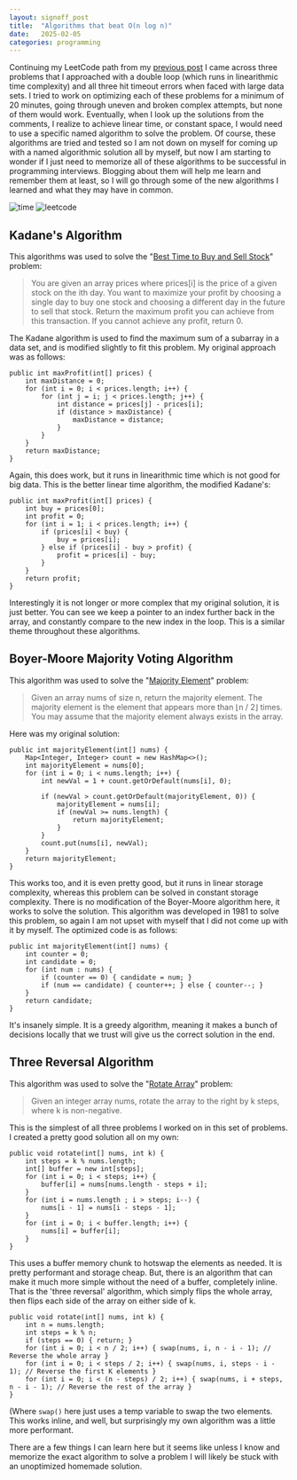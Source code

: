 ```yaml
---
layout: signoff_post
title:  "Algorithms that beat O(n log n)"
date:   2025-02-05
categories: programming
---
```


Continuing my LeetCode path from my [previous post](/programming/2025/02/03/) I came across three problems that I approached with a double loop (which runs in linearithmic time complexity) and all three hit timeout errors when faced with large data sets. I tried to work on optimizing each of these problems for a minimum of 20 minutes, going through uneven and broken complex attempts, but none of them would work. Eventually, when I look up the solutions from the comments, I realize to achieve linear time, or constant space, I would need to use a specific named algorithm to solve the problem. Of course, these algorithms are tried and tested so I am not down on myself for coming up with a named algorithmic solution all by myself, but now I am starting to wonder if I just need to memorize all of these algorithms to be successful in programming interviews. Blogging about them will help me learn and remember them at least, so I will go through some of the new algorithms I learned and what they may have in common.

![time](https://miro.medium.com/v2/resize:fit:1400/0*JAA4sm99zPcIiCIv)
![leetcode](https://media2.dev.to/dynamic/image/width=1280,height=720,fit=cover,gravity=auto,format=auto/https%3A%2F%2Fdev-to-uploads.s3.amazonaws.com%2Fi%2F9da6rnlxgxq8fv8degu4.png)

## Kadane's Algorithm

This algorithms was used to solve the "[Best Time to Buy and Sell Stock](https://github.com/stefandecimelli/Java-Practice-Problems/tree/main/besttimetobuyandsellstock)" problem:
> You are given an array prices where prices[i] is the price of a given stock on the ith day. You want to maximize your profit by choosing a single day to buy one stock and choosing a different day in the future to sell that stock. Return the maximum profit you can achieve from this transaction. If you cannot achieve any profit, return 0.

The Kadane algorithm is used to find the maximum sum of a subarray in a data set, and is modified slightly to fit this problem. My original approach was as follows:
```
public int maxProfit(int[] prices) {
    int maxDistance = 0;
    for (int i = 0; i < prices.length; i++) {
        for (int j = i; j < prices.length; j++) {
            int distance = prices[j] - prices[i];
            if (distance > maxDistance) {
                maxDistance = distance;
            }
        }
    }
    return maxDistance;
}
```
Again, this does work, but it runs in linearithmic time which is not good for big data. This is the better linear time algorithm, the modified Kadane's:
```
public int maxProfit(int[] prices) {
	int buy = prices[0];
	int profit = 0;
	for (int i = 1; i < prices.length; i++) {
		if (prices[i] < buy) {
			buy = prices[i];
		} else if (prices[i] - buy > profit) {
			profit = prices[i] - buy;
		}
	}
	return profit;
}
```
Interestingly it is not longer or more complex that my original solution, it is just better. You can see we keep a pointer to an index further back in the array, and constantly compare to the new index in the loop. This is a similar theme throughout these algorithms. 

## Boyer-Moore Majority Voting Algorithm

This algorithm was used to solve the "[Majority Element](https://github.com/stefandecimelli/Java-Practice-Problems/tree/main/majorityelement)" problem:
> Given an array nums of size n, return the majority element. The majority element is the element that appears more than ⌊n / 2⌋ times. You may assume that the majority element always exists in the array.

Here was my original solution:
```
public int majorityElement(int[] nums) {
    Map<Integer, Integer> count = new HashMap<>();
    int majorityElement = nums[0];
    for (int i = 0; i < nums.length; i++) {
        int newVal = 1 + count.getOrDefault(nums[i], 0);

        if (newVal > count.getOrDefault(majorityElement, 0)) {
            majorityElement = nums[i];
            if (newVal >= nums.length) {
                return majorityElement;
            }
        }
        count.put(nums[i], newVal);
    }
    return majorityElement;
}
```
This works too, and it is even pretty good, but it runs in linear storage complexity, whereas this problem can be solved in constant storage complexity. There is no modification of the Boyer-Moore algorithm here, it  works to solve the solution. This algorithm was developed in 1981 to solve this problem, so again I am not upset with myself that I did not come up with it by myself. The optimized code is as follows:
```
public int majorityElement(int[] nums) {
	int counter = 0;
	int candidate = 0;
	for (int num : nums) {
		if (counter == 0) { candidate = num; }
		if (num == candidate) { counter++; } else { counter--; }
	}
	return candidate;
}
```
It's insanely simple. It is a greedy algorithm, meaning it makes a bunch of decisions locally that we trust will give us the correct solution in the end. 

## Three Reversal Algorithm

This algorithm was used to solve the "[Rotate Array](https://github.com/stefandecimelli/Java-Practice-Problems/tree/main/rotatearray)" problem:
> Given an integer array nums, rotate the array to the right by k steps, where k is non-negative.

This is the simplest of all three problems I worked on in this set of problems. I created a pretty good solution all on my own:
```
public void rotate(int[] nums, int k) {
    int steps = k % nums.length;
    int[] buffer = new int[steps];
    for (int i = 0; i < steps; i++) {
        buffer[i] = nums[nums.length - steps + i];
    }
    for (int i = nums.length ; i > steps; i--) {
        nums[i - 1] = nums[i - steps - 1];
    }
    for (int i = 0; i < buffer.length; i++) {
        nums[i] = buffer[i];
    }
}
```
This uses a buffer memory chunk to hotswap the elements as needed. It is pretty performant and storage cheap. But, there is an algorithm that can make it much more simple without the need of a buffer, completely inline. That is the 'three reversal' algorithm, which simply flips the whole array, then flips each side of the array on either side of k.
```
public void rotate(int[] nums, int k) {
	int n = nums.length;
	int steps = k % n;
	if (steps == 0) { return; }
	for (int i = 0; i < n / 2; i++) { swap(nums, i, n - i - 1); // Reverse the whole array }
	for (int i = 0; i < steps / 2; i++) { swap(nums, i, steps - i - 1); // Reverse the first K elements }
	for (int i = 0; i < (n - steps) / 2; i++) { swap(nums, i + steps, n - i - 1); // Reverse the rest of the array }
}
```
(Where `swap()` here just uses a temp variable to swap the two elements. This works inline, and well, but surprisingly my own algorithm was a little more performant. 

There are a few things I can learn here but it seems like unless I know and memorize the exact algorithm to solve a problem I will likely be stuck with an unoptimized homemade solution.